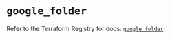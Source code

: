 # `google_folder`

Refer to the Terraform Registry for docs: [`google_folder`](https://registry.terraform.io/providers/hashicorp/google/5.45.2/docs/resources/folder).
